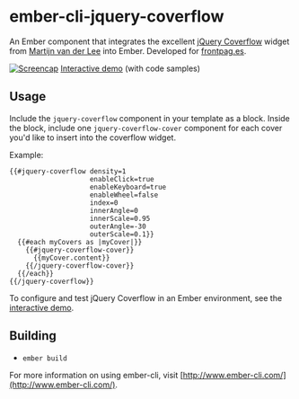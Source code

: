 # ember-cli-jquery-coverflow

An Ember component that integrates the excellent [jQuery Coverflow](http://vanderlee.github.io/coverflow/) widget from [Martijn van der Lee](http://martijn.vanderlee.com) into Ember. Developed for [frontpag.es](http://frontpag.es).

[![Screencap](https://raw.githubusercontent.com/jessepinho/ember-cli-jquery-coverflow/master/screencap.gif)](http://jessepinho.github.io/ember-cli-jquery-coverflow/)
[Interactive demo](http://jessepinho.github.io/ember-cli-jquery-coverflow/) (with code samples)

## Usage

Include the `jquery-coverflow` component in your template as a block. Inside the block, include one `jquery-coverflow-cover` component for each cover you'd like to insert into the coverflow widget.

Example:

```Handlebars
{{#jquery-coverflow density=1
                    enableClick=true
                    enableKeyboard=true
                    enableWheel=false
                    index=0
                    innerAngle=0
                    innerScale=0.95
                    outerAngle=-30
                    outerScale=0.1}}
  {{#each myCovers as |myCover|}}
    {{#jquery-coverflow-cover}}
      {{myCover.content}}
    {{/jquery-coverflow-cover}}
  {{/each}}
{{/jquery-coverflow}}
```

To configure and test jQuery Coverflow in an Ember environment, see the [interactive demo](http://jessepinho.github.io/ember-cli-jquery-coverflow/).

## Building

* `ember build`

For more information on using ember-cli, visit [http://www.ember-cli.com/](http://www.ember-cli.com/).
